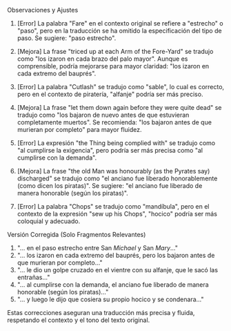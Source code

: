 Observaciones y Ajustes

1. [Error] La palabra "Fare" en el contexto original se refiere a "estrecho" o "paso", pero en la traducción se ha omitido la especificación del tipo de paso. Se sugiere: "paso estrecho".
   
2. [Mejora] La frase "triced up at each Arm of the Fore-Yard" se tradujo como "los izaron en cada brazo del palo mayor". Aunque es comprensible, podría mejorarse para mayor claridad: "los izaron en cada extremo del bauprés".

3. [Error] La palabra "Cutlash" se tradujo como "sable", lo cual es correcto, pero en el contexto de piratería, "alfanje" podría ser más preciso.

4. [Mejora] La frase "let them down again before they were quite dead" se tradujo como "los bajaron de nuevo antes de que estuvieran completamente muertos". Se recomienda: "los bajaron antes de que murieran por completo" para mayor fluidez.

5. [Error] La expresión "the Thing being complied with" se tradujo como "al cumplirse la exigencia", pero podría ser más precisa como "al cumplirse con la demanda".

6. [Mejora] La frase "the old Man was honourably (as the Pyrates say) discharged" se tradujo como "el anciano fue liberado honorablemente (como dicen los piratas)". Se sugiere: "el anciano fue liberado de manera honorable (según los piratas)".

7. [Error] La palabra "Chops" se tradujo como "mandíbula", pero en el contexto de la expresión "sew up his Chops", "hocico" podría ser más coloquial y adecuado.

Versión Corregida (Solo Fragmentos Relevantes)

1. "... en el paso estrecho entre San _Michael_ y San _Mary_..."
2. "... los izaron en cada extremo del bauprés, pero los bajaron antes de que murieran por completo..."
3. "... le dio un golpe cruzado en el vientre con su alfanje, que le sacó las entrañas..."
4. "... al cumplirse con la demanda, el anciano fue liberado de manera honorable (según los piratas)..."
5. "... y luego le dijo que cosiera su propio hocico y se condenara..."

Estas correcciones aseguran una traducción más precisa y fluida, respetando el contexto y el tono del texto original.